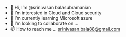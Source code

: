 - 👋 Hi, I’m @srinivasan balasubramanian
- 👀 I’m interested in Cloud and Cloud security
- 🌱 I’m currently learning Microsoft azure
- 💞️ I’m looking to collaborate on ...
- 📫 How to reach me ... srinivasan.bala88@gmail.com

<!---
srinivasanbala/srinivasanbala is a ✨ special ✨ repository because its `README.md` (this file) appears on your GitHub profile.
You can click the Preview link to take a look at your changes.
--->
